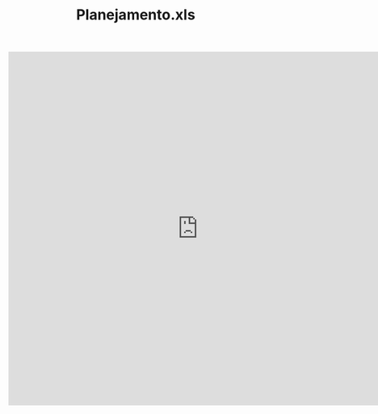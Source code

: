 ﻿---
layout: default
title: "Planejamento.xls"
tags: documentos
filetype: xls
---

<center><iframe src="https://docs.google.com/gview?url=https://raw.githubusercontent.com/cdpyufal/cdpyufal.github.io/master/assets/spreadsheets/planejamento.xlsm&embedded=true" style="width:750px; height:700px;" frameborder="0"></iframe></center>
